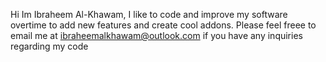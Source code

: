 Hi Im Ibraheem Al-Khawam,
I like to code and improve my software overtime to add new features 
and create cool addons. Please feel freee to email me at ibraheemalkhawam@outlook.com
if you have any inquiries regarding my code

